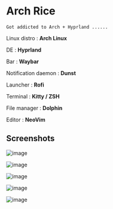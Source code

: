 # Arch Rice 

`Got addicted to Arch + Hyprland ......`


Linux distro : **Arch Linux**


DE : **Hyprland** 


Bar : **Waybar** 


Notification daemon : **Dunst**


Launcher : **Rofi**


Terminal : **Kitty / ZSH**


File manager : **Dolphin**


Editor : **NeoVim**


## Screenshots

![image](https://github.com/sudeepbogati7/Hyprland-Dots/assets/106460936/a38f9049-1280-40a2-9353-ee010ef10144)


![image](https://github.com/sudeepbogati7/Hyprland-Dots/assets/106460936/79b17c6f-a11e-4d4f-b406-722e94d6bb70)

![image](https://github.com/sudeepbogati7/Hyprland-Dots/assets/106460936/25d2538f-33a7-44df-9389-d7a98a843fd3)

![image](https://github.com/sudeepbogati7/Hyprland-Dots/assets/106460936/89143124-7e73-4282-9479-c71593af6390)


![image](https://github.com/sudeepbogati7/Hyprland-Dots/assets/106460936/ebabc86e-050f-4b3f-b240-76cd31e28d01)


